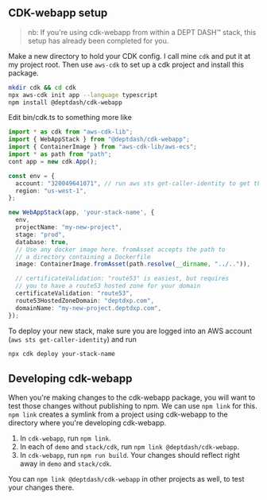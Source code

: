 ## CDK-webapp setup

> nb: If you're using cdk-webapp from within a DEPT DASH™ stack, this setup has already been completed for you.

Make a new directory to hold your CDK config. I call mine `cdk` and put it at my project root. Then use `aws-cdk` to set up a cdk project and install this package.

```bash
mkdir cdk && cd cdk
npx aws-cdk init app --language typescript
npm install @deptdash/cdk-webapp
```

Edit bin/cdk.ts to something more like

```ts
import * as cdk from "aws-cdk-lib";
import { WebAppStack } from "@deptdash/cdk-webapp";
import { ContainerImage } from "aws-cdk-lib/aws-ecs";
import * as path from "path";
cont app = new cdk.App();

const env = {
  account: "320049641071", // run aws sts get-caller-identity to get this number
  region: "us-west-1",
};

new WebAppStack(app, 'your-stack-name', {
  env,
  projectName: "my-new-project",
  stage: "prod",
  database: true,
  // Use any docker image here. fromAsset accepts the path to
  // a directory containing a Dockerfile
  image: ContainerImage.fromAsset(path.resolve(__dirname, "../..")),

  // certificateValidation: "route53" is easiest, but requires
  // you to have a route53 hosted zone for your domain
  certificateValidation: "route53",
  route53HostedZoneDomain: "deptdxp.com",
  domainName: "my-new-project.deptdxp.com",
});
```

To deploy your new stack, make sure you are logged into an AWS account (`aws sts get-caller-identity`) and run

```bash
npx cdk deploy your-stack-name
```

## Developing cdk-webapp

When you're making changes to the cdk-webapp package, you will want to test those changes without publishing to npm. We can use `npm link` for this. `npm link` creates a symlink from a project using cdk-webapp to the directory where you're developing cdk-webapp.

1. In `cdk-webapp`, run `npm link`.
2. In each of `demo` and `stack/cdk`, run `npm link @deptdash/cdk-webapp`.
3. In `cdk-webapp`, run `npm run build`. Your changes should reflect right away in `demo` and `stack/cdk`.

You can `npm link @deptdash/cdk-webapp` in other projects as well, to test your changes there.
